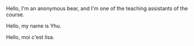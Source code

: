 Hello, I'm an anonymous bear, and I'm one of the teaching assistants of the course.

Hello, my name is Yhu.

Hello, moi c'est lisa. 

